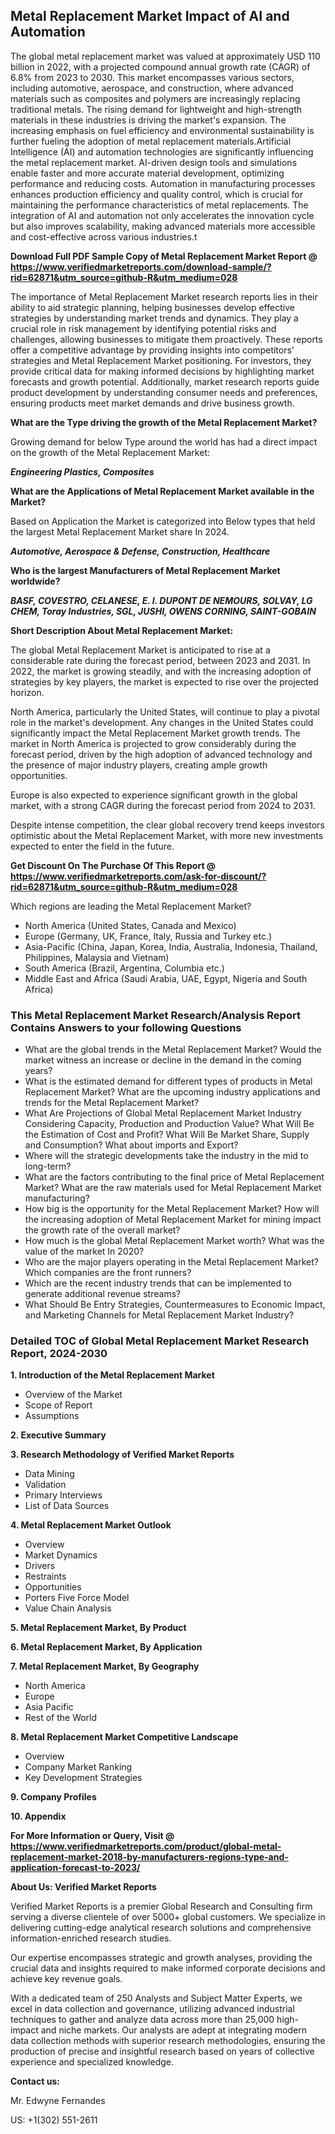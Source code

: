 <h2>Metal Replacement Market Impact of AI and Automation</h2>The global metal replacement market was valued at approximately USD 110 billion in 2022, with a projected compound annual growth rate (CAGR) of 6.8% from 2023 to 2030. This market encompasses various sectors, including automotive, aerospace, and construction, where advanced materials such as composites and polymers are increasingly replacing traditional metals. The rising demand for lightweight and high-strength materials in these industries is driving the market's expansion. The increasing emphasis on fuel efficiency and environmental sustainability is further fueling the adoption of metal replacement materials.Artificial Intelligence (AI) and automation technologies are significantly influencing the metal replacement market. AI-driven design tools and simulations enable faster and more accurate material development, optimizing performance and reducing costs. Automation in manufacturing processes enhances production efficiency and quality control, which is crucial for maintaining the performance characteristics of metal replacements. The integration of AI and automation not only accelerates the innovation cycle but also improves scalability, making advanced materials more accessible and cost-effective across various industries.t</p><p id="" class=""><strong>Download Full PDF Sample Copy of Metal Replacement Market Report @ <a href="https://www.verifiedmarketreports.com/download-sample/?rid=62871&utm_source=github-R&utm_medium=028" target="_blank">https://www.verifiedmarketreports.com/download-sample/?rid=62871&utm_source=github-R&utm_medium=028</a></strong></p><p>The importance of&nbsp;Metal Replacement Market research reports lies in their ability to aid strategic planning, helping businesses develop effective strategies by understanding market trends and dynamics. They play a crucial role in risk management by identifying potential risks and challenges, allowing businesses to mitigate them proactively. These reports offer a competitive advantage by providing insights into competitors' strategies and Metal Replacement Market positioning. For investors, they provide critical data for making informed decisions by highlighting market forecasts and growth potential. Additionally, market research reports guide product development by understanding consumer needs and preferences, ensuring products meet market demands and drive business growth.</p><p><strong>What are the&nbsp;Type driving the growth of the Metal Replacement Market?</strong></p><p id="" class="">Growing demand for below Type around the world has had a direct impact on the growth of the Metal Replacement Market:</p><em><strong>Engineering Plastics, Composites</strong></em></p><strong>What are the&nbsp;Applications&nbsp;of Metal Replacement Market available in the Market?</strong></p><p id="" class="">Based on Application the Market is categorized into Below types that held the largest Metal Replacement Market share In 2024.</p><em><strong>Automotive, Aerospace & Defense, Construction, Healthcare</strong></em></p><strong>Who is the largest Manufacturers of Metal Replacement Market worldwide?</strong></p><p><em><strong>BASF, COVESTRO, CELANESE, E. I. DUPONT DE NEMOURS, SOLVAY, LG CHEM, Toray Industries, SGL, JUSHI, OWENS CORNING, SAINT-GOBAIN</strong></em></p><p id="" class=""><strong>Short Description About Metal Replacement Market:</strong></p><p>The global Metal Replacement Market is anticipated to rise at a considerable rate during the forecast period, between 2023 and 2031. In 2022, the market is growing steadily, and with the increasing adoption of strategies by key players, the market is expected to rise over the projected horizon.</p><p>North America, particularly the United States, will continue to play a pivotal role in the market's development. Any changes in the United States could significantly impact the Metal Replacement Market growth trends. The market in North America is projected to grow considerably during the forecast period, driven by the high adoption of advanced technology and the presence of major industry players, creating ample growth opportunities.</p><p>Europe is also expected to experience significant growth in the global market, with a strong CAGR during the forecast period from 2024 to 2031.</p><p>Despite intense competition, the clear global recovery trend keeps investors optimistic about the Metal Replacement Market, with more new investments expected to enter the field in the future.</p><p id="" class=""><strong>Get Discount On The Purchase Of This Report @ <a href="https://www.verifiedmarketreports.com/ask-for-discount/?rid=62871&utm_source=github-R&utm_medium=028" target="_blank">https://www.verifiedmarketreports.com/ask-for-discount/?rid=62871&utm_source=github-R&utm_medium=028</a></strong></p>Which regions are leading the Metal Replacement Market?</p><ul><li>North America (United States, Canada and Mexico)</li><li>Europe (Germany, UK, France, Italy, Russia and Turkey etc.)</li><li>Asia-Pacific (China, Japan, Korea, India, Australia, Indonesia, Thailand, Philippines, Malaysia and Vietnam)</li><li>South America (Brazil, Argentina, Columbia etc.)</li><li>Middle East and Africa (Saudi Arabia, UAE, Egypt, Nigeria and South Africa)</li></ul><h3 id="" class="">This Metal Replacement Market Research/Analysis Report Contains Answers to your following Questions</h3><ul><li>What are the global trends in the Metal Replacement Market? Would the market witness an increase or decline in the demand in the coming years?</li><li>What is the estimated demand for different types of products in Metal Replacement Market? What are the upcoming industry applications and trends for the Metal Replacement Market?</li><li>What Are Projections of Global Metal Replacement Market Industry Considering Capacity, Production and Production Value? What Will Be the Estimation of Cost and Profit? What Will Be Market Share, Supply and Consumption? What about imports and Export?</li><li>Where will the strategic developments take the industry in the mid to long-term?</li><li>What are the factors contributing to the final price of Metal Replacement Market? What are the raw materials used for Metal Replacement Market manufacturing?</li><li>How big is the opportunity for the Metal Replacement Market? How will the increasing adoption of Metal Replacement Market for mining impact the growth rate of the overall market?</li><li>How much is the global Metal Replacement Market worth? What was the value of the market In 2020?</li><li>Who are the major players operating in the Metal Replacement Market? Which companies are the front runners?</li><li>Which are the recent industry trends that can be implemented to generate additional revenue streams?</li><li>What Should Be Entry Strategies, Countermeasures to Economic Impact, and Marketing Channels for Metal Replacement Market Industry?</li></ul><h3 id="" class="">Detailed TOC of Global Metal Replacement Market Research Report, 2024-2030</h3><p id="" class=""><strong>1. Introduction of the Metal Replacement Market</strong></p><ul><li>Overview of the Market</li><li>Scope of Report</li><li>Assumptions</li></ul><p id="" class=""><strong>2. Executive Summary</strong></p><p id="" class=""><strong>3. Research Methodology of Verified Market Reports</strong></p><ul><li>Data Mining</li><li>Validation</li><li>Primary Interviews</li><li>List of Data Sources</li></ul><p id="" class=""><strong>4. Metal Replacement Market Outlook</strong></p><ul><li>Overview</li><li>Market Dynamics</li><li>Drivers</li><li>Restraints</li><li>Opportunities</li><li>Porters Five Force Model</li><li>Value Chain Analysis</li></ul><p id="" class=""><strong>5. Metal Replacement Market, By Product</strong></p><p id="" class=""><strong>6. Metal Replacement Market, By Application</strong></p><p id="" class=""><strong>7. Metal Replacement Market, By Geography</strong></p><ul><li>North America</li><li>Europe</li><li>Asia Pacific</li><li>Rest of the World</li></ul><p id="" class=""><strong>8. Metal Replacement Market Competitive Landscape</strong></p><ul><li>Overview</li><li>Company Market Ranking</li><li>Key Development Strategies</li></ul><p id="" class=""><strong>9. Company Profiles</strong></p><p id="" class=""><strong>10. Appendix</strong></p><p id="" class=""><strong>For More Information or Query, Visit @ <a href="https://www.verifiedmarketreports.com/product/global-metal-replacement-market-2018-by-manufacturers-regions-type-and-application-forecast-to-2023/" target="_blank">https://www.verifiedmarketreports.com/product/global-metal-replacement-market-2018-by-manufacturers-regions-type-and-application-forecast-to-2023/</a></strong></p><p id="" class=""><strong>About Us: Verified Market Reports</strong></p><p id="" class="">Verified Market Reports is a premier Global Research and Consulting firm serving a diverse clientele of over 5000+ global customers. We specialize in delivering cutting-edge analytical research solutions and comprehensive information-enriched research studies.</p><p id="" class="">Our expertise encompasses strategic and growth analyses, providing the crucial data and insights required to make informed corporate decisions and achieve key revenue goals.</p><p id="" class="">With a dedicated team of 250 Analysts and Subject Matter Experts, we excel in data collection and governance, utilizing advanced industrial techniques to gather and analyze data across more than 25,000 high-impact and niche markets. Our analysts are adept at integrating modern data collection methods with superior research methodologies, ensuring the production of precise and insightful research based on years of collective experience and specialized knowledge.</p><p id="" class=""><strong>Contact us:</strong></p><p id="" class="">Mr. Edwyne Fernandes</p><p id="" class="">US: +1(302) 551-2611</p>